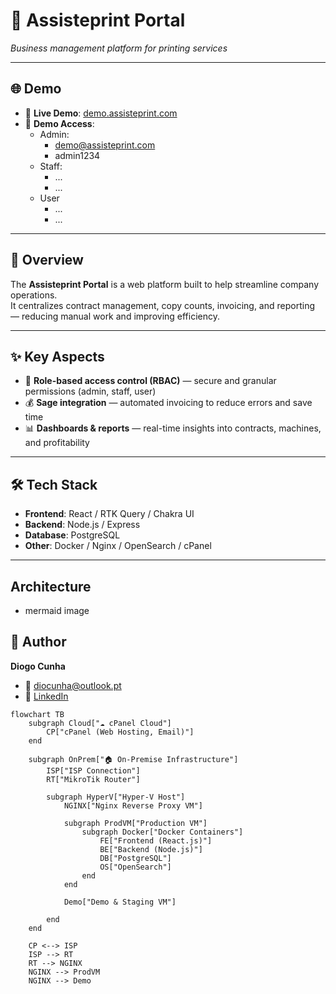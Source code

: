 # 📌 Assisteprint Portal

_Business management platform for printing services_

---

## 🌐 Demo

-   🚀 **Live Demo**: [demo.assisteprint.com](https://demo.assisteprint.com)
-   🔑 **Demo Access**:
    -   Admin:
        -   demo@assisteprint.com
        -   admin1234
    -   Staff:
        -   ...
        -   ...
    -   User
        -   ...
        -   ...

---

## 🚀 Overview

The **Assisteprint Portal** is a web platform built to help streamline company operations.  
It centralizes contract management, copy counts, invoicing, and reporting — reducing manual work and improving efficiency.

---

## ✨ Key Aspects

-   🔐 **Role-based access control (RBAC)** — secure and granular permissions (admin, staff, user)
-   💰 **Sage integration** — automated invoicing to reduce errors and save time
-   📊 **Dashboards & reports** — real-time insights into contracts, machines, and profitability

---

## 🛠️ Tech Stack

-   **Frontend**: React / RTK Query / Chakra UI
-   **Backend**: Node.js / Express
-   **Database**: PostgreSQL
-   **Other**: Docker / Nginx / OpenSearch / cPanel

---

## Architecture

-   mermaid image

## 👤 Author

**Diogo Cunha**

-   📧 diocunha@outlook.pt
-   💼 [LinkedIn](https://www.linkedin.com/in/diogo-cunha-a86185177/)

```mermaid
flowchart TB
    subgraph Cloud["☁️ cPanel Cloud"]
        CP["cPanel (Web Hosting, Email)"]
    end

    subgraph OnPrem["🏠 On-Premise Infrastructure"]
        ISP["ISP Connection"]
        RT["MikroTik Router"]

        subgraph HyperV["Hyper-V Host"]
            NGINX["Nginx Reverse Proxy VM"]

            subgraph ProdVM["Production VM"]
                subgraph Docker["Docker Containers"]
                    FE["Frontend (React.js)"]
                    BE["Backend (Node.js)"]
                    DB["PostgreSQL"]
                    OS["OpenSearch"]
                end
            end

            Demo["Demo & Staging VM"]

        end
    end

    CP <--> ISP
    ISP --> RT
    RT --> NGINX
    NGINX --> ProdVM
    NGINX --> Demo


```
